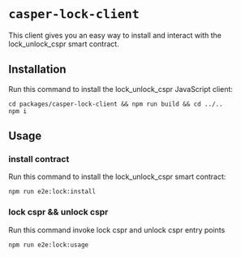 # `casper-lock-client`

This client gives you an easy way to install and interact with the lock_unlock_cspr smart contract.

## Installation

Run this command to install the lock_unlock_cspr JavaScript client:

```
cd packages/casper-lock-client && npm run build && cd ../..
npm i 
```

## Usage

### install contract

Run this command to install the lock_unlock_cspr smart contract:

```
npm run e2e:lock:install
```

### lock cspr && unlock cspr

Run this command invoke lock cspr and unlock cspr entry points

```
npm run e2e:lock:usage
```